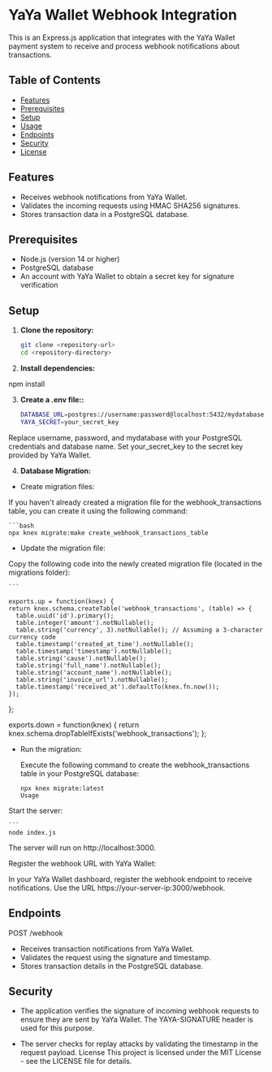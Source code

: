 # YaYa Wallet Webhook Integration

This is an Express.js application that integrates with the YaYa Wallet payment system to receive and process webhook notifications about transactions.

## Table of Contents

- [Features](#features)
- [Prerequisites](#prerequisites)
- [Setup](#setup)
- [Usage](#usage)
- [Endpoints](#endpoints)
- [Security](#security)
- [License](#license)

## Features

- Receives webhook notifications from YaYa Wallet.
- Validates the incoming requests using HMAC SHA256 signatures.
- Stores transaction data in a PostgreSQL database.

## Prerequisites

- Node.js (version 14 or higher)
- PostgreSQL database
- An account with YaYa Wallet to obtain a secret key for signature verification

## Setup

1. **Clone the repository:**

   ```bash
   git clone <repository-url>
   cd <repository-directory>

2. **Install dependencies:**

npm install

3. **Create a .env file::**
    ```bash
    DATABASE_URL=postgres://username:password@localhost:5432/mydatabase
    YAYA_SECRET=your_secret_key

  Replace username, password, and mydatabase with your PostgreSQL credentials and database name. Set your_secret_key to the secret key provided by YaYa Wallet.

4. **Database Migration:**

 - Create migration files:

If you haven't already created a migration file for the webhook_transactions table, you can create it using the following command:

    ```bash
    npx knex migrate:make create_webhook_transactions_table

 - Update the migration file:

Copy the following code into the newly created migration file (located in the migrations folder):

    ```

    exports.up = function(knex) {
    return knex.schema.createTable('webhook_transactions', (table) => {
      table.uuid('id').primary();
      table.integer('amount').notNullable();
      table.string('currency', 3).notNullable(); // Assuming a 3-character currency code
      table.timestamp('created_at_time').notNullable();
      table.timestamp('timestamp').notNullable();
      table.string('cause').notNullable();
      table.string('full_name').notNullable();
      table.string('account_name').notNullable();
      table.string('invoice_url').notNullable();
      table.timestamp('received_at').defaultTo(knex.fn.now());
    });
};


exports.down = function(knex) {
    return knex.schema.dropTableIfExists('webhook_transactions');
};




- Run the migration:

    Execute the following command to create the webhook_transactions table in your PostgreSQL database:

    ```
    npx knex migrate:latest
    Usage
Start the server:

    ```
    node index.js
The server will run on http://localhost:3000.

Register the webhook URL with YaYa Wallet:

In your YaYa Wallet dashboard, register the webhook endpoint to receive notifications. Use the URL https://your-server-ip:3000/webhook.

## Endpoints
POST /webhook

- Receives transaction notifications from YaYa     Wallet.
- Validates the request using the signature and timestamp.
- Stores transaction details in the PostgreSQL database.
## Security
- The application verifies the signature of incoming webhook requests to ensure they are sent by YaYa Wallet. The YAYA-SIGNATURE header is used for this purpose.

- The server checks for replay attacks by validating the timestamp in the request payload.
License
This project is licensed under the MIT License - see the LICENSE file for details.






